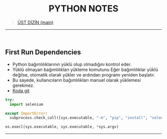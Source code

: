 <h1 align="center" id="python-notes"> PYTHON NOTES </h1>

> [ÜST DİZİN  (main) ](../README.md)

<hr>

<br>



## First Run Dependencies

* Python bağımlılıklarının yüklü olup olmadığını kontrol eder.
* Yüklü olmayan bağımlılıkları yükleme komutunu Eğer bağımlılıklar yüklü değilse, otomatik olarak yükler ve ardından programı yeniden başlatır.
* Bu sayede, kullanıcıların bağımlılıkları manuel olarak yüklemesi gerekmez.
* [Koda git](first-run-dependencies.py)


```python
try:
  import selenium

except ImportError:
  subprocess.check_call([sys.executable, "-m", "pip", "install", "selenium"])

os.execl(sys.executable, sys.executable, *sys.argv)
```

<hr>